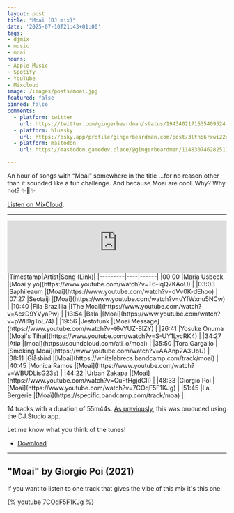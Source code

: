 ```yaml
---
layout: post
title: "Moai (DJ mix)"
date: '2025-07-10T21:43+01:00'
tags:
- djmix
- music
- moai
nouns:
- Apple Music
- Spotify
- YouTube
- Mixcloud
image: /images/posts/moai.jpg
featured: false
pinned: false
comments:
  - platform: twitter
    url: https://twitter.com/gingerbeardman/status/1943402171535409524
  - platform: bluesky
    url: https://bsky.app/profile/gingerbeardman.com/post/3ltn56rxwi22e
  - platform: mastodon
    url: https://mastodon.gamedev.place/@gingerbeardman/114830746282517302

---
```


An hour of songs with “Moai” somewhere in the title ...for no reason other than it sounded like a fun challenge. And because Moai are cool. Why? Why not? ✨🗿✨

[Listen on MixCloud](https://www.mixcloud.com/gingerbeardman/moai/).

----

<iframe width="100%" height="120" src="https://player-widget.mixcloud.com/widget/iframe/?hide_cover=1&feed=%2Fgingerbeardman%2Fmoai%2F" frameborder="0" ></iframe>

<div class="table-wrapper" markdown="block">
|Timestamp|Artist|Song (Link)|
|---------|----|------|
|00:00 |Maria Usbeck |[Moai y yo](https://www.youtube.com/watch?v=T6-iqQ7KAoU) |
|03:03 |Saphileaum |[Moai](https://www.youtube.com/watch?v=dVv0K-dEhoo) |
|07:27 |Seotaiji |[Moai](https://www.youtube.com/watch?v=uYfWxnu5NCw) |
|10:40 |Fila Brazillia |[The Moai](https://www.youtube.com/watch?v=AczD9YVyaPw) |
|13:54 |Bala |[Moai](https://www.youtube.com/watch?v=pWIl9gToL74) |
|19:56 |Jestofunk |[Moai Message](https://www.youtube.com/watch?v=t6vYUZ-8lZY) |
|26:41 |Yosuke Onuma |[Moai's Tihai](https://www.youtube.com/watch?v=S-UY1LycRK4) |
|34:27 |Atiø |[moai](https://soundcloud.com/ati_o/moai) |
|35:50 |Tora Gargallo |[Smoking Moai](https://www.youtube.com/watch?v=AAAnp2A3UbU) |
|38:11 |Glåsbird |[Moai](https://whitelabrecs.bandcamp.com/track/moai) |
|40:45 |Monica Ramos |[Moai](https://www.youtube.com/watch?v=WBUDLisG23s) |
|44:22 |Urban Zakapa |[Moai](https://www.youtube.com/watch?v=CuFtHgjdCII) |
|48:33 |Giorgio Poi |[Moai](https://www.youtube.com/watch?v=7COqF5F1KJg) |
|51:45 |La Bergerie |[Moaï](https://specific.bandcamp.com/track/moa) |

</div>

14 tracks with a duration of 55m44s. [As previously](/2025/05/21/if-only-you-could-see-what-ive-seen-with-your-eyes/), this was produced using the DJ.Studio app. 

Let me know what you think of the tunes!

- [Download](https://mega.nz/folder/UkokGISS#zZHaUOzcD1KmNY_yNbzwXQ)

----

## "Moai" by Giorgio Poi (2021)

If you want to listen to one track that gives the vibe of this mix it's this one:

{% youtube 7COqF5F1KJg  %}
